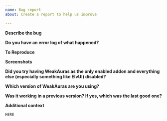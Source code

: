```yaml
---
name: Bug report
about: Create a report to help us improve

---
```


**Describe the bug**
<!-- What did you expect to happen and what happened instead? -->

**Do you have an error log of what happened?**
<!-- If you don't see any errors, make sure that error reporting is enabled (`/console scriptErrors 1`) or install https://www.curseforge.com/wow/addons/bugsack & https://www.curseforge.com/wow/addons/bug-grabber, yes both are needed. 
Note that if the error looks like `[string "--[[ Error in ' my awesome aura' ]` then the bug is in the aura that got mentioned, not in WeakAuras itself --> 

**To Reproduce**
<!-- Steps to reproduce the behavior:
1. Go to '...'
2. Click on '....'
3. Scroll down to '....'
4. See error
--> 

**Screenshots**
<!-- If applicable, add screenshots to help explain your problem. -->

**Did you try having WeakAuras as the only enabled addon and everything else (especially something like ElvUI) disabled?**
<!-- Testing with only WeakAuras enabled is crucial to ruling out conflicts with other addons. -->

**Which version of WeakAuras are you using?**
<!-- You can see the current version in the title bar of the options window, if the options do not open, check the Twitch app or the `## Version:` field in the WeakAuras.toc file -->

**Was it working in a previous version? If yes, which was the last good one?**
<!-- You can always find older versions of WeakAuras to test with at https://www.wowace.com/projects/weakauras-2/files -->

**Additional context**
<!-- If you do not know which aura is causing issues for you, please attach a ZIP archive of your WeakAuras SavedVariables file, it's the `WeakAuras.lua` file in `World of Warcraft\WTF\Account\YOUR_ACCOUNT\SavedVariables\` -->

<!-- In case you do know which aura is problematic, please export the string and paste it below. -->

``` HERE ```
